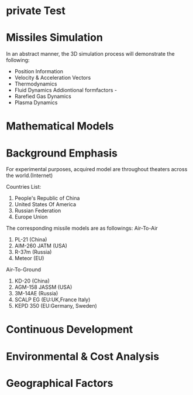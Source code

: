 # private Test 
# Missiles Simulation
In an abstract manner, the 3D simulation process will demonstrate the following:
* Position Information 
* Velocity & Acceleration Vectors 
* Thermodynamics 
* Fluid Dynamics 
Addiontional formfactors -
* Rarefied Gas Dynamics
* Plasma Dynamics

# Mathematical Models 

# Background Emphasis 
For experimental purposes, acquired model are throughout theaters across the world.(Internet)

Countries List: 
1. People's Republic of China
2. United States Of America
3. Russian Federation
4. Europe Union

The corresponding missile models are as followings:
Air-To-Air
1. PL-21 (China)
2. AIM-260 JATM (USA)
3. R-37m (Russia)
4. Meteor (EU)

Air-To-Ground
1. KD-20 (China)
2. AGM-158 JASSM (USA)
3. 3M-14AE (Russia)
4. SCALP EG (EU:UK,France Italy)
5. KEPD 350 (EU:Germany, Sweden)

# Continuous Development 

# Environmental & Cost Analysis 

# Geographical Factors
